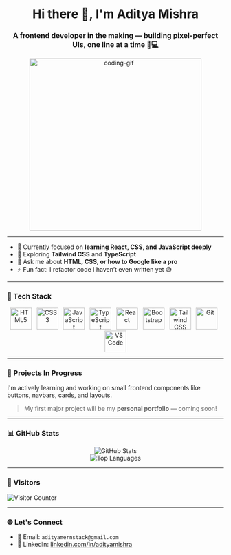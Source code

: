 <h1 align="center">Hi there 👋, I'm Aditya Mishra</h1>
<h3 align="center">A frontend developer in the making — building pixel-perfect UIs, one line at a time 🧠💻</h3>

<p align="center">
  <img src="https://media.giphy.com/media/qgQUggAC3Pfv687qPC/giphy.gif" alt="coding-gif" width="400" />
</p>

---

- 🔭 Currently focused on **learning React, CSS, and JavaScript deeply**
- 🌱 Exploring **Tailwind CSS** and **TypeScript**
- 💬 Ask me about **HTML, CSS, or how to Google like a pro**
- ⚡ Fun fact: I refactor code I haven’t even written yet 😅

---



### 🧰 Tech Stack

<p align="center">
  <img src="https://cdn.jsdelivr.net/gh/devicons/devicon/icons/html5/html5-original.svg" alt="HTML5" width="50" height="50"/>
  &nbsp;
  <img src="https://cdn.jsdelivr.net/gh/devicons/devicon/icons/css3/css3-original.svg" alt="CSS3" width="50" height="50"/>
  &nbsp;
  <img src="https://cdn.jsdelivr.net/gh/devicons/devicon/icons/javascript/javascript-original.svg" alt="JavaScript" width="50" height="50"/>
  &nbsp;
  <img src="https://cdn.jsdelivr.net/gh/devicons/devicon/icons/typescript/typescript-original.svg" alt="TypeScript" width="50" height="50"/>
  &nbsp;
  <img src="https://cdn.jsdelivr.net/gh/devicons/devicon/icons/react/react-original.svg" alt="React" width="50" height="50"/>
  &nbsp;
  <img src="https://cdn.jsdelivr.net/gh/devicons/devicon/icons/bootstrap/bootstrap-original.svg" alt="Bootstrap" width="50" height="50"/>
  &nbsp;
  <img src="https://www.vectorlogo.zone/logos/tailwindcss/tailwindcss-icon.svg" alt="Tailwind CSS" width="50" height="50"/>
  &nbsp;
  <img src="https://cdn.jsdelivr.net/gh/devicons/devicon/icons/git/git-original.svg" alt="Git" width="50" height="50"/>
  &nbsp;
  <img src="https://cdn.jsdelivr.net/gh/devicons/devicon/icons/vscode/vscode-original.svg" alt="VS Code" width="50" height="50"/>
</p>

---

### 🚧 Projects In Progress

I'm actively learning and working on small frontend components like buttons, navbars, cards, and layouts.

> My first major project will be my **personal portfolio** — coming soon!

---

### 📊 GitHub Stats

<p align="center">
  <img src="https://github-readme-stats.vercel.app/api?username=adityamern&show_icons=true&theme=transparent&hide_title=false" alt="GitHub Stats" />
  <br/>
  <img src="https://github-readme-stats.vercel.app/api/top-langs/?username=adityamern&layout=compact&theme=transparent" alt="Top Languages" />
</p>

---

### 🧭 Visitors

<p align="left">
  <img src="https://komarev.com/ghpvc/?username=adityamern&label=Profile%20views&color=blue&style=flat" alt="Visitor Counter" />
</p>

---

### 🌐 Let's Connect

- 📧 Email: `adityamernstack@gmail.com`
- 💼 LinkedIn: [linkedin.com/in/adityamishra](https://linkedin.com/in/adityamishra)

